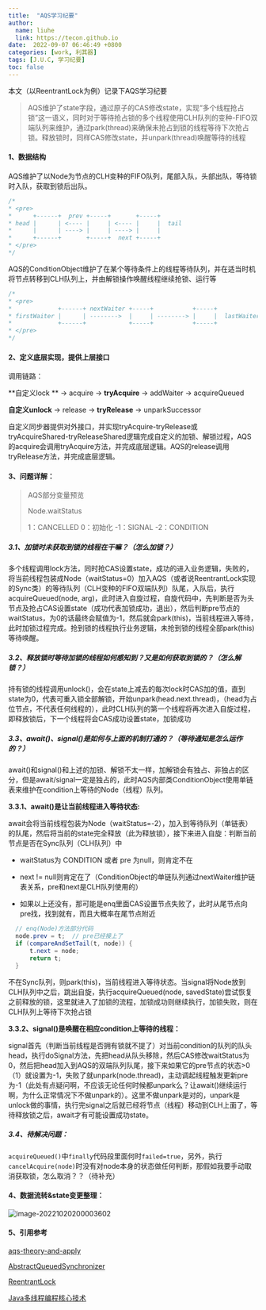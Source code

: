 ```yaml
---
title:  "AQS学习纪要"
author:
  name: liuhe
  link: https://tecon.github.io
date:  2022-09-07 06:46:49 +0800
categories: [work, 利其器]
tags: [J.U.C, 学习纪要]
toc: false
---
```


本文（以ReentrantLock为例）记录下AQS学习纪要

> AQS维护了state字段，通过原子的CAS修改state，实现“多个线程抢占锁”这一语义，同时对于等待抢占锁的多个线程使用CLH队列的变种-FIFO双端队列来维护，通过park(thread)来确保未抢占到锁的线程等待下次抢占锁。释放锁时，同样CAS修改state，并unpark(thread)唤醒等待的线程

#### 1、数据结构

AQS维护了以Node为节点的CLH变种的FIFO队列，尾部入队，头部出队，等待锁时入队，获取到锁后出队。

```java
/*
* <pre>
*      +------+  prev +-----+       +-----+
* head |      | <---- |     | <---- |     |  tail
*      |      | ----> |     | ----> |     |
*      +------+       +-----+  next +-----+
* </pre>
*/
```

AQS的ConditionObject维护了在某个等待条件上的线程等待队列，并在适当时机将节点转移到CLH队列上，并由解锁操作唤醒线程继续抢锁、运行等

```java
/*
* <pre>
*             +------+ nextWaiter +-----+           +-----+
* firstWaiter |      | -------->  |     | --------> |     |  lastWaiter
*             +------+            +-----+           +-----+
* </pre>
*/
```

#### 2、定义底层实现，提供上层接口

调用链路：

**自定义lock	** -> acquire -> **tryAcquire** -> addWaiter -> acquireQueued

**自定义unlock** -> release -> **tryRelease** -> unparkSuccessor

自定义同步器提供对外接口，并实现tryAcquire-tryRelease或tryAcquireShared-tryReleaseShared逻辑完成自定义的加锁、解锁过程，AQS的acquire会调用tryAcquire方法，并完成底层逻辑。AQS的release调用tryRelease方法，并完成底层逻辑。

#### 3、问题详解：

> AQS部分变量预览
>
> Node.waitStatus
>
> 1：CANCELLED 		0：初始化 		 -1：SIGNAL    	-2：CONDITION

##### 3.1、加锁时未获取到锁的线程在干嘛？（怎么加锁？）

多个线程调用lock方法，同时抢CAS设置state，成功的进入业务逻辑，失败的，将当前线程包装成Node（waitStatus=0）加入AQS（或者说ReentrantLock实现的Sync类）的等待队列（CLH变种的FIFO双端队列）队尾，入队后，执行acquireQueued(node, arg)，此时进入自旋过程，自旋代码中，先判断是否为头节点及抢占CAS设置state（成功代表加锁成功，退出），然后判断pre节点的waitStatus，为0的话最终会赋值为-1，然后就会park(this)，当前线程进入等待，此时加锁过程完成。抢到锁的线程执行业务逻辑，未抢到锁的线程全部park(this)等待唤醒。

##### 3.2、释放锁时等待加锁的线程如何感知到？又是如何获取到锁的？（怎么解锁？）

持有锁的线程调用unlock()，会在state上减去的每次lock时CAS加的值，直到state为0，代表可重入锁全部解锁，开始unpark(head.next.thread)，（head为占位节点，不代表任何线程的），此时CLH队列的第一个线程将再次进入自旋过程，即释放锁后，下一个线程将会CAS成功设置state，加锁成功

##### 3.3、await()、signal()是如何与上面的机制打通的？（等待通知是怎么运作的？）

await()和signal()和上述的加锁、解锁不太一样，加解锁会有独占、非独占的区分，但是await/signal一定是独占的，此时AQS内部类ConditionObject使用单链表来维护在condition上等待的Node（线程）队列。

**3.3.1、await()是让当前线程进入等待状态:**

await会将当前线程包装为Node（waitStatus=-2），加入到等待队列（单链表）的队尾，然后将当前的state完全释放（此为释放锁），接下来进入自旋：判断当前节点是否在Sync队列（CLH队列）中

- waitStatus为 CONDITION 或者 pre 为null，则肯定不在

- next != null则肯定在了（ConditionObject的单链队列通过nextWaiter维护链表关系，pre和next是CLH队列使用的）

- 如果以上还没有，那可能是enq里面CAS设置节点失败了，此时从尾节点向pre找，找到就有，而且大概率在尾节点附近

```java
  // enq(Node)方法部分代码
  node.prev = t;  // pre已经接上了
  if (compareAndSetTail(t, node)) {
      t.next = node;
      return t;
  }
```

不在Sync队列，则park(this)，当前线程进入等待状态。当signal将Node放到CLH队列中之后，跳出自旋，执行acquireQueued(node, savedState)尝试恢复之前释放的锁，这里就进入了加锁的流程，加锁成功则继续执行，加锁失败，则在CLH队列上等待下次抢占锁

**3.3.2、signal()是唤醒在相应condition上等待的线程：**

signal首先（判断当前线程是否拥有锁就不提了）对当前condition的队列的队头head，执行doSignal方法，先把head从队头移除，然后CAS修改waitStatus为0，然后把head加入到AQS的双端队列队尾，接下来如果它的pre节点的状态>0（1）就设置为-1，失败了就unpark(node.thread)，主动调起线程触发更新pre为-1（此处有点疑问啊，不应该无论任何时候都unpark么？让await()继续运行啊，为什么正常情况下不做unpark的）。这里不做unpark是对的，unpark是unlock做的事情，执行完signal之后就已经将节点（线程）移动到CLH上面了，等待释放锁之后，await才有可能设置成功state。



##### 3.4、待解决问题：

`acquireQueued()`中`finally`代码段里面何时`failed=true`，另外，执行`cancelAcquire(node)`时没有对node本身的状态做任何判断，那假如我要手动取消获取锁，怎么取消？？（待补充）



#### 4、数据流转&state变更整理：

![image-20221020200003602](/2023/03/upgit_20230322_1679465768.png)



#### 5、引用参考

[aqs-theory-and-apply](https://tech.meituan.com/2019/12/05/aqs-theory-and-apply.html)

[AbstractQueuedSynchronizer](https://docs.oracle.com/javase/8/docs/api/java/util/concurrent/locks/AbstractQueuedSynchronizer.html)

[ReentrantLock](https://docs.oracle.com/javase/8/docs/api/java/util/concurrent/locks/ReentrantLock.html)

[Java多线程编程核心技术](https://item.jd.com/10071325005440.html)